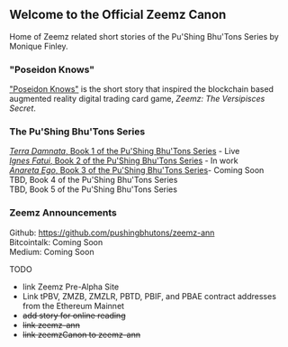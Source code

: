 ## Welcome to the Official Zeemz Canon

Home of Zeemz related short stories of the Pu'Shing Bhu'Tons Series by Monique Finley.


### "Poseidon Knows"

["Poseidon Knows"](https://github.com/pushingbhutons/zeemz-ann/blob/master/Poseidon%20Knows.doc) is the short story that inspired the blockchain based augmented reality digital trading card game, *Zeemz: The Versipisces Secret*.  

### The Pu'Shing Bhu'Tons Series

[*Terra Damnata*, Book 1 of the Pu'Shing Bhu'Tons Series](https://book1.pushingbhutons.com/p/chapters.html) - Live<br />
[*Ignes Fatui*, Book 2 of the Pu'Shing Bhu'Tons Series](https://book2.pushingbhutons.com/p/chapters.html) - In work<br />
[*Anareta Ego*, Book 3 of the Pu'Shing Bhu'Tons Series](https://book3.pushingbhutons.com/p/chapters.html)- Coming Soon<br />
TBD, Book 4 of the Pu'Shing Bhu'Tons Series<br />
TBD, Book 5 of the Pu'Shing Bhu'Tons Series<br />

### Zeemz Announcements

Github: https://github.com/pushingbhutons/zeemz-ann<br />
Bitcointalk: Coming Soon<br />
Medium: Coming Soon<br />

TODO
- link Zeemz Pre-Alpha Site
- Link tPBV, ZMZB, ZMZLR, PBTD, PBIF, and PBAE contract addresses from the Ethereum Mainnet
- ~~add story for online reading~~
- ~~link zeemz-ann~~
- ~~link zeemzCanon to zeemz-ann~~
